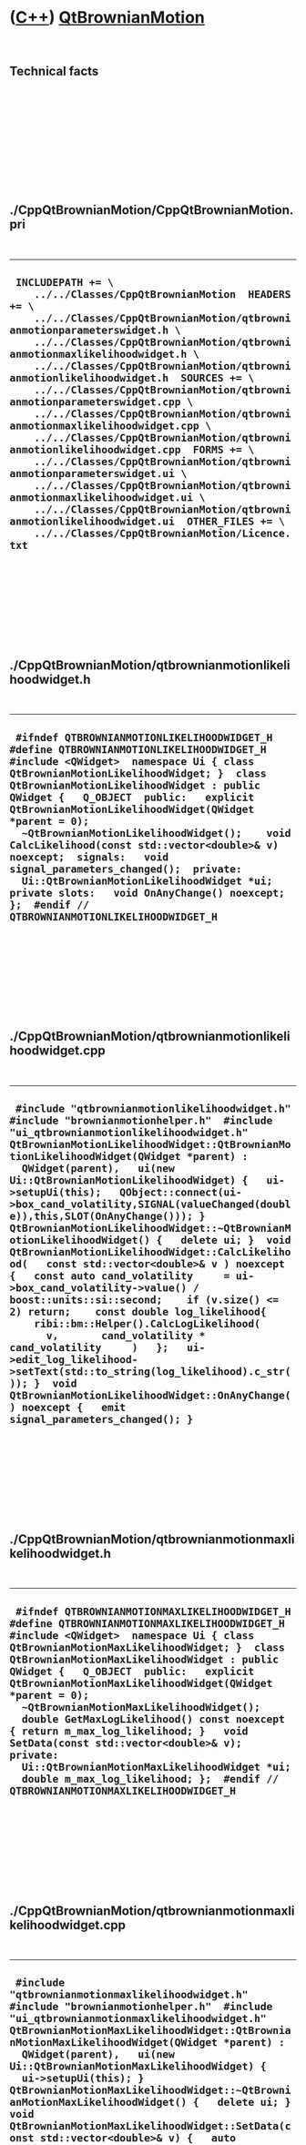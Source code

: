 



 

 

 

 

 

([C++](Cpp.htm)) [QtBrownianMotion](CppQtBrownianMotion.htm)
============================================================

 

Technical facts
---------------

 

 

 

 

 

 

./CppQtBrownianMotion/CppQtBrownianMotion.pri
---------------------------------------------

 

  --------------------------------------------------------------------------------------------------------------------------------------------------------------------------------------------------------------------------------------------------------------------------------------------------------------------------------------------------------------------------------------------------------------------------------------------------------------------------------------------------------------------------------------------------------------------------------------------------------------------------------------------------------------------------------------------------------------------------------------------------------------------------------------------------------------------------------------------------------------------------------------
  ` INCLUDEPATH += \     ../../Classes/CppQtBrownianMotion  HEADERS += \     ../../Classes/CppQtBrownianMotion/qtbrownianmotionparameterswidget.h \     ../../Classes/CppQtBrownianMotion/qtbrownianmotionmaxlikelihoodwidget.h \     ../../Classes/CppQtBrownianMotion/qtbrownianmotionlikelihoodwidget.h  SOURCES += \     ../../Classes/CppQtBrownianMotion/qtbrownianmotionparameterswidget.cpp \     ../../Classes/CppQtBrownianMotion/qtbrownianmotionmaxlikelihoodwidget.cpp \     ../../Classes/CppQtBrownianMotion/qtbrownianmotionlikelihoodwidget.cpp  FORMS += \     ../../Classes/CppQtBrownianMotion/qtbrownianmotionparameterswidget.ui \     ../../Classes/CppQtBrownianMotion/qtbrownianmotionmaxlikelihoodwidget.ui \     ../../Classes/CppQtBrownianMotion/qtbrownianmotionlikelihoodwidget.ui  OTHER_FILES += \     ../../Classes/CppQtBrownianMotion/Licence.txt`
  --------------------------------------------------------------------------------------------------------------------------------------------------------------------------------------------------------------------------------------------------------------------------------------------------------------------------------------------------------------------------------------------------------------------------------------------------------------------------------------------------------------------------------------------------------------------------------------------------------------------------------------------------------------------------------------------------------------------------------------------------------------------------------------------------------------------------------------------------------------------------------------

 

 

 

 

 

./CppQtBrownianMotion/qtbrownianmotionlikelihoodwidget.h
--------------------------------------------------------

 

  -----------------------------------------------------------------------------------------------------------------------------------------------------------------------------------------------------------------------------------------------------------------------------------------------------------------------------------------------------------------------------------------------------------------------------------------------------------------------------------------------------------------------------------------------------------------------------------------------------------------------------------
  ` #ifndef QTBROWNIANMOTIONLIKELIHOODWIDGET_H #define QTBROWNIANMOTIONLIKELIHOODWIDGET_H  #include <QWidget>  namespace Ui { class QtBrownianMotionLikelihoodWidget; }  class QtBrownianMotionLikelihoodWidget : public QWidget {   Q_OBJECT  public:   explicit QtBrownianMotionLikelihoodWidget(QWidget *parent = 0);   ~QtBrownianMotionLikelihoodWidget();    void CalcLikelihood(const std::vector<double>& v) noexcept;  signals:   void signal_parameters_changed();  private:   Ui::QtBrownianMotionLikelihoodWidget *ui;  private slots:   void OnAnyChange() noexcept; };  #endif // QTBROWNIANMOTIONLIKELIHOODWIDGET_H`
  -----------------------------------------------------------------------------------------------------------------------------------------------------------------------------------------------------------------------------------------------------------------------------------------------------------------------------------------------------------------------------------------------------------------------------------------------------------------------------------------------------------------------------------------------------------------------------------------------------------------------------------

 

 

 

 

 

./CppQtBrownianMotion/qtbrownianmotionlikelihoodwidget.cpp
----------------------------------------------------------

 

  ---------------------------------------------------------------------------------------------------------------------------------------------------------------------------------------------------------------------------------------------------------------------------------------------------------------------------------------------------------------------------------------------------------------------------------------------------------------------------------------------------------------------------------------------------------------------------------------------------------------------------------------------------------------------------------------------------------------------------------------------------------------------------------------------------------------------------------------------------------------------------------------------------------------------------------------------------------------------------------------------------------------------------------------------------------------------------------
  ` #include "qtbrownianmotionlikelihoodwidget.h"  #include "brownianmotionhelper.h"  #include "ui_qtbrownianmotionlikelihoodwidget.h"  QtBrownianMotionLikelihoodWidget::QtBrownianMotionLikelihoodWidget(QWidget *parent) :   QWidget(parent),   ui(new Ui::QtBrownianMotionLikelihoodWidget) {   ui->setupUi(this);   QObject::connect(ui->box_cand_volatility,SIGNAL(valueChanged(double)),this,SLOT(OnAnyChange())); }  QtBrownianMotionLikelihoodWidget::~QtBrownianMotionLikelihoodWidget() {   delete ui; }  void QtBrownianMotionLikelihoodWidget::CalcLikelihood(   const std::vector<double>& v ) noexcept {   const auto cand_volatility     = ui->box_cand_volatility->value() / boost::units::si::second;    if (v.size() <= 2) return;    const double log_likelihood{     ribi::bm::Helper().CalcLogLikelihood(       v,       cand_volatility * cand_volatility     )   };   ui->edit_log_likelihood->setText(std::to_string(log_likelihood).c_str()); }  void QtBrownianMotionLikelihoodWidget::OnAnyChange() noexcept {   emit signal_parameters_changed(); }`
  ---------------------------------------------------------------------------------------------------------------------------------------------------------------------------------------------------------------------------------------------------------------------------------------------------------------------------------------------------------------------------------------------------------------------------------------------------------------------------------------------------------------------------------------------------------------------------------------------------------------------------------------------------------------------------------------------------------------------------------------------------------------------------------------------------------------------------------------------------------------------------------------------------------------------------------------------------------------------------------------------------------------------------------------------------------------------------------

 

 

 

 

 

./CppQtBrownianMotion/qtbrownianmotionmaxlikelihoodwidget.h
-----------------------------------------------------------

 

  ------------------------------------------------------------------------------------------------------------------------------------------------------------------------------------------------------------------------------------------------------------------------------------------------------------------------------------------------------------------------------------------------------------------------------------------------------------------------------------------------------------------------------------------------------------------------------------------------------------------------------------------------------------
  ` #ifndef QTBROWNIANMOTIONMAXLIKELIHOODWIDGET_H #define QTBROWNIANMOTIONMAXLIKELIHOODWIDGET_H  #include <QWidget>  namespace Ui { class QtBrownianMotionMaxLikelihoodWidget; }  class QtBrownianMotionMaxLikelihoodWidget : public QWidget {   Q_OBJECT  public:   explicit QtBrownianMotionMaxLikelihoodWidget(QWidget *parent = 0);   ~QtBrownianMotionMaxLikelihoodWidget();    double GetMaxLogLikelihood() const noexcept { return m_max_log_likelihood; }   void SetData(const std::vector<double>& v);  private:   Ui::QtBrownianMotionMaxLikelihoodWidget *ui;   double m_max_log_likelihood; };  #endif // QTBROWNIANMOTIONMAXLIKELIHOODWIDGET_H`
  ------------------------------------------------------------------------------------------------------------------------------------------------------------------------------------------------------------------------------------------------------------------------------------------------------------------------------------------------------------------------------------------------------------------------------------------------------------------------------------------------------------------------------------------------------------------------------------------------------------------------------------------------------------

 

 

 

 

 

./CppQtBrownianMotion/qtbrownianmotionmaxlikelihoodwidget.cpp
-------------------------------------------------------------

 

  ---------------------------------------------------------------------------------------------------------------------------------------------------------------------------------------------------------------------------------------------------------------------------------------------------------------------------------------------------------------------------------------------------------------------------------------------------------------------------------------------------------------------------------------------------------------------------------------------------------------------------------------------------------------------------------------------------------------------------------------------------------------------------------------------------------------------------------------------------------------------------------------------------------------------------
  ` #include "qtbrownianmotionmaxlikelihoodwidget.h"  #include "brownianmotionhelper.h"  #include "ui_qtbrownianmotionmaxlikelihoodwidget.h"  QtBrownianMotionMaxLikelihoodWidget::QtBrownianMotionMaxLikelihoodWidget(QWidget *parent) :   QWidget(parent),   ui(new Ui::QtBrownianMotionMaxLikelihoodWidget) {   ui->setupUi(this); }  QtBrownianMotionMaxLikelihoodWidget::~QtBrownianMotionMaxLikelihoodWidget() {   delete ui; }  void QtBrownianMotionMaxLikelihoodWidget::SetData(const std::vector<double>& v) {   auto volatility_hat = 0.0 / boost::units::si::second;   ribi::bm::Helper().CalcMaxLikelihood(v,volatility_hat);   ui->edit_sigma_hat->setText(std::to_string(volatility_hat.value()).c_str());   m_max_log_likelihood     = ribi::bm::Helper().CalcLogLikelihood(v,volatility_hat * volatility_hat)   ;   ui->edit_max_log_likelihood->setText(std::to_string(m_max_log_likelihood).c_str()); }`
  ---------------------------------------------------------------------------------------------------------------------------------------------------------------------------------------------------------------------------------------------------------------------------------------------------------------------------------------------------------------------------------------------------------------------------------------------------------------------------------------------------------------------------------------------------------------------------------------------------------------------------------------------------------------------------------------------------------------------------------------------------------------------------------------------------------------------------------------------------------------------------------------------------------------------------

 

 

 

 

 

./CppQtBrownianMotion/qtbrownianmotionparameterswidget.h
--------------------------------------------------------

 

  -----------------------------------------------------------------------------------------------------------------------------------------------------------------------------------------------------------------------------------------------------------------------------------------------------------------------------------------------------------------------------------------------------------------------------------------------------------------------------------------------------------------------------------------------------------------------------------------------------------------------------------------------------------------------------------------------------------------------------------------------
  ` #ifndef QTBROWNIANMOTIONPARAMETERSWIDGET_H #define QTBROWNIANMOTIONPARAMETERSWIDGET_H  #include <QWidget>  namespace Ui { class QtBrownianMotionParametersWidget; }  class QtBrownianMotionParametersWidget : public QWidget {   Q_OBJECT  public:   explicit QtBrownianMotionParametersWidget(QWidget *parent = 0);   ~QtBrownianMotionParametersWidget();      double GetInitValue() const noexcept;   int GetEndTime() const noexcept;    ///noise: sigma   double GetVolatility() const noexcept;    int GetSeed() const noexcept;  signals:   void signal_parameters_changed();  private:   Ui::QtBrownianMotionParametersWidget *ui;  private slots:   void OnAnyChange() noexcept; };  #endif // QTBROWNIANMOTIONPARAMETERSWIDGET_H`
  -----------------------------------------------------------------------------------------------------------------------------------------------------------------------------------------------------------------------------------------------------------------------------------------------------------------------------------------------------------------------------------------------------------------------------------------------------------------------------------------------------------------------------------------------------------------------------------------------------------------------------------------------------------------------------------------------------------------------------------------------

 

 

 

 

 

./CppQtBrownianMotion/qtbrownianmotionparameterswidget.cpp
----------------------------------------------------------

 

  -----------------------------------------------------------------------------------------------------------------------------------------------------------------------------------------------------------------------------------------------------------------------------------------------------------------------------------------------------------------------------------------------------------------------------------------------------------------------------------------------------------------------------------------------------------------------------------------------------------------------------------------------------------------------------------------------------------------------------------------------------------------------------------------------------------------------------------------------------------------------------------------------------------------------------------------------------------------------------------------------------------------------------------------------------------------------------------------------------------------------------------------------------------------------------------------------------------------------------------------------------------------------------------------------------------------------------------
  ` #include "qtbrownianmotionparameterswidget.h"  #include "brownianmotion.h"  #include "ui_qtbrownianmotionparameterswidget.h"  QtBrownianMotionParametersWidget::QtBrownianMotionParametersWidget(QWidget *parent) :   QWidget(parent),   ui(new Ui::QtBrownianMotionParametersWidget) {   ui->setupUi(this);    QObject::connect(ui->box_init_x,SIGNAL(valueChanged(double)),this,SLOT(OnAnyChange()));   QObject::connect(ui->box_t_end,SIGNAL(valueChanged(int)),this,SLOT(OnAnyChange()));   QObject::connect(ui->box_volatility,SIGNAL(valueChanged(double)),this,SLOT(OnAnyChange()));   QObject::connect(ui->box_seed,SIGNAL(valueChanged(int)),this,SLOT(OnAnyChange())); }  QtBrownianMotionParametersWidget::~QtBrownianMotionParametersWidget() {   delete ui; }  double QtBrownianMotionParametersWidget::GetInitValue() const noexcept {   return ui->box_init_x->value(); }  int QtBrownianMotionParametersWidget::GetEndTime() const noexcept {   return ui->box_t_end->value(); }  double QtBrownianMotionParametersWidget::GetVolatility() const noexcept {   return ui->box_volatility->value(); }  int QtBrownianMotionParametersWidget::GetSeed() const noexcept {   return ui->box_seed->value(); }  void QtBrownianMotionParametersWidget::OnAnyChange() noexcept {   emit signal_parameters_changed(); }`
  -----------------------------------------------------------------------------------------------------------------------------------------------------------------------------------------------------------------------------------------------------------------------------------------------------------------------------------------------------------------------------------------------------------------------------------------------------------------------------------------------------------------------------------------------------------------------------------------------------------------------------------------------------------------------------------------------------------------------------------------------------------------------------------------------------------------------------------------------------------------------------------------------------------------------------------------------------------------------------------------------------------------------------------------------------------------------------------------------------------------------------------------------------------------------------------------------------------------------------------------------------------------------------------------------------------------------------------

 

 

 

 

 





 

[![Valid XHTML 1.0 Strict](valid-xhtml10.png){width="88"
height="31"}](http://validator.w3.org/check?uri=referer)

This page has been created by the [tool](Tools.htm)
[CodeToHtml](ToolCodeToHtml.htm)
